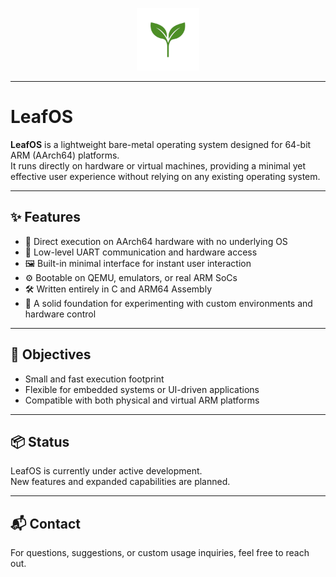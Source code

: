 <p align="center">
  <img src="https://github.com/seaofc0de/LeafOS/blob/assets/logo.png" alt="Logo" height="100dp">

---
# LeafOS

**LeafOS** is a lightweight bare-metal operating system designed for 64-bit ARM (AArch64) platforms.  
It runs directly on hardware or virtual machines, providing a minimal yet effective user experience without relying on any existing operating system.

---

## ✨ Features

- 🔧 Direct execution on AArch64 hardware with no underlying OS  
- 📡 Low-level UART communication and hardware access  
- 🖼️ Built-in minimal interface for instant user interaction  
- ⚙️ Bootable on QEMU, emulators, or real ARM SoCs  
- 🛠 Written entirely in C and ARM64 Assembly  
- 🧪 A solid foundation for experimenting with custom environments and hardware control  

---

## 🎯 Objectives

- Small and fast execution footprint  
- Flexible for embedded systems or UI-driven applications  
- Compatible with both physical and virtual ARM platforms  

---

## 📦 Status

LeafOS is currently under active development.  
New features and expanded capabilities are planned.

---

## 📬 Contact

For questions, suggestions, or custom usage inquiries, feel free to reach out.
